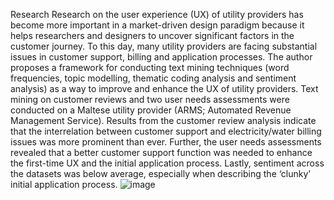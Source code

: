 Research Research on the user experience (UX) of utility providers has become more important in a market-driven design paradigm because it helps researchers and designers to uncover significant factors in the customer journey. To this day, many utility providers are facing substantial issues in customer support, billing and application processes. The author proposes a framework for conducting text mining techniques (word frequencies, topic modelling, thematic coding analysis and sentiment analysis) as a way to improve and enhance the UX of utility providers. Text mining on customer reviews and two user needs assessments were conducted on a Maltese utility provider (ARMS; Automated Revenue Management Service). Results from the customer review analysis indicate that the interrelation between customer support and electricity/water billing issues was more prominent than ever. Further, the user needs assessments revealed that a better customer support function was needed to enhance the first-time UX and the initial application process. Lastly, sentiment across the datasets was below average, especially when describing the ‘clunky’ initial application process. ![image](https://user-images.githubusercontent.com/66919388/135756545-7cd49830-b54e-403a-bec6-3f755ac61020.png)
